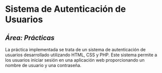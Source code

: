 # Sistema de Autenticación de Usuarios
## _Área: Prácticas_
La práctica implementada se trata de un sistema de autenticación de usuarios desarrollado utilizando HTML, CSS y PHP. Este sistema permite a los usuarios iniciar sesión en una aplicación web proporcionando un nombre de usuario y una contraseña.
